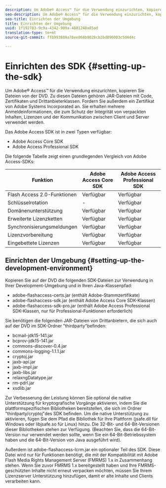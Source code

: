 ```yaml
---
description: Um Adobe® Access™ für die Verwendung einzurichten, kopieren Sie Dateien von der DVD. Zu diesen Dateien gehören JAR-Dateien mit Code, Zertifikaten und Drittanbieterklassen. Fordern Sie außerdem ein Zertifikat von Adobe Systems Incorporated an. Sie erhalten mehrere Anmeldeinformationen, die zum Schutz der Integrität von verpackten Inhalten, Lizenzen und der Kommunikation zwischen Client und Server verwendet werden.
seo-description: Um Adobe® Access™ für die Verwendung einzurichten, kopieren Sie Dateien von der DVD. Zu diesen Dateien gehören JAR-Dateien mit Code, Zertifikaten und Drittanbieterklassen. Fordern Sie außerdem ein Zertifikat von Adobe Systems Incorporated an. Sie erhalten mehrere Anmeldeinformationen, die zum Schutz der Integrität von verpackten Inhalten, Lizenzen und der Kommunikation zwischen Client und Server verwendet werden.
seo-title: Einrichten der Umgebung
title: Einrichten der Umgebung
uuid: 1f192783-9c9a-4342-909a-4881248a85ad
translation-type: tm+mt
source-git-commit: ffb993889a78ee068b9028cb2bd896003c5d4d4c

---
```



# Einrichten des SDK {#setting-up-the-sdk}

Um Adobe® Access™ für die Verwendung einzurichten, kopieren Sie Dateien von der DVD. Zu diesen Dateien gehören JAR-Dateien mit Code, Zertifikaten und Drittanbieterklassen. Fordern Sie außerdem ein Zertifikat von Adobe Systems Incorporated an. Sie erhalten mehrere Anmeldeinformationen, die zum Schutz der Integrität von verpackten Inhalten, Lizenzen und der Kommunikation zwischen Client und Server verwendet werden.

Das Adobe Access SDK ist in zwei Typen verfügbar:
* Adobe Access Core SDK
* Adobe Access Professional SDK

Die folgende Tabelle zeigt einen grundlegenden Vergleich von Adobe Access-SDKs:

| Funktion | Adobe Access Core SDK | Adobe Access Professional SDK |
|---|---|---|
| Flash Access 2.0-Funktionen | Verfügbar | Verfügbar |
| Schlüsselrotation | - | Verfügbar |
| Domänenunterstützung | Verfügbar | Verfügbar |
| Erweiterte Lizenzketten | Verfügbar | Verfügbar |
| Synchronisierungsmeldungen | Verfügbar | Verfügbar |
| Lizenzvorbereitung | Verfügbar | Verfügbar |
| Eingebettete Lizenzen | Verfügbar | Verfügbar |

## Einrichten der Umgebung {#setting-up-the-development-environment}

Kopieren Sie auf der DVD die folgenden SDK-Dateien zur Verwendung in Ihrer Development-Umgebung und in Ihren Java-Klassenpfad:

* adobe-flashaccess-certs.jar (enthält Adobe-Stammzertifikate)
* adobe-flashaccess-sdk.jar (enthält Adobe Access Core SDK-Klassen)
* adobe-flashaccess-sdk-pro.jar (enthält Adobe Access Professional SDK-Klassen, nur für Professional-Funktionen erforderlich)

Sie benötigen die folgenden JAR-Dateien von Drittanbietern, die sich auch auf der DVD im SDK-Ordner &quot;thirdparty&quot;befinden:

* bcmail-jdk15-141.jar
* bcprov-jdk15-141.jar
* commons-discover-0.4.jar
* commons-logging-1.1.1.jar
* cryptoj.jar
* jaxb-api.jar
* jaxb-impl.jar
* jaxb-libs.jar
* relaxngDatatype.jar
* rm-pdrl.jar
* xsdlib.jar

Zur Verbesserung der Leistung können Sie optional die native Unterstützung für kryptografische Vorgänge aktivieren, indem Sie die plattformspezifischen Bibliotheken bereitstellen, die sich im Ordner &quot;thirdparty/cryptoj&quot;des SDK befinden. Um die native Unterstützung zu aktivieren, fügen Sie dem Pfad die Bibliothek für Ihre Plattform (jsafe.dll für Windows oder libjsafe.so für Linux) hinzu. Die 32-Bit- und 64-Bit-Versionen dieser Bibliotheken stehen zur Verfügung. (Beachten Sie, dass die 64-Bit-Version nur verwendet werden sollte, wenn Sie ein 64-Bit-Betriebssystem haben und die 64-Bit-Version von Java ausgeführt wird).

Außerdem ist adobe-flashaccess-lcrm.jar ein optionaler Teil des SDK. Diese Datei wird nur für Funktionen benötigt, die mit der Kompatibilität mit Adobe Flash Media Rights Management Server (FMRMS) 1.x in Zusammenhang stehen. Wenn Sie zuvor FMRMS 1.x bereitgestellt haben und Ihre FMRMS-geschützten Inhalte nicht erneut verpacken möchten, müssen Sie Ihrem Lizenzserver Unterstützung hinzufügen, damit er alte Inhalte und Clients verarbeiten kann.
